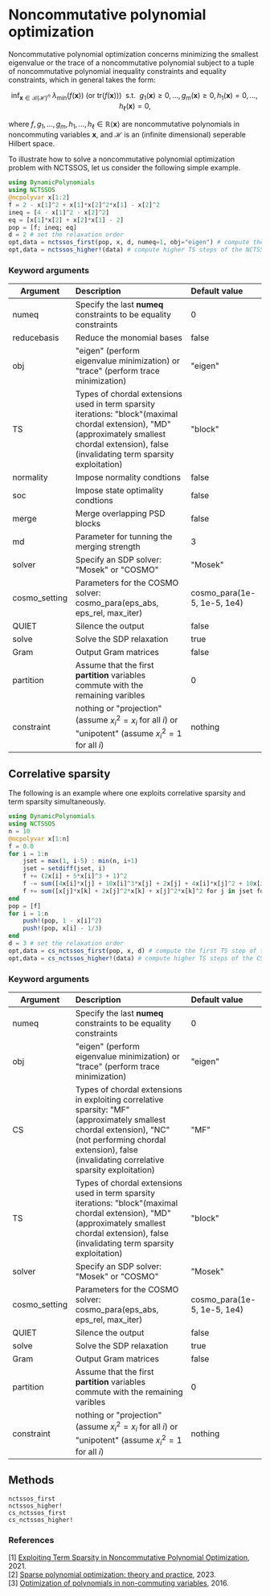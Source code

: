 # Noncommutative polynomial optimization

Noncommutative polynomial optimization concerns minimizing the smallest eigenvalue or the trace of a noncommutative polynomial subject to a tuple of noncommutative polynomial inequality constraints and equality constraints, which in general takes the form:

$$\mathrm{inf}_{\mathbf{x}\in\mathcal{B}(\mathcal{H})^n}\ \lambda_{\min}(f(\mathbf{x}))\ (\text{or } \mathrm{tr}(f(\mathbf{x}))) \ \text{ s.t. }\ g_1(\mathbf{x})\ge0,\ldots,g_m(\mathbf{x})\ge0,h_1(\mathbf{x})=0,\ldots,h_{\ell}(\mathbf{x})=0,$$

where $f,g_1,\ldots,g_m,h_1,\ldots,h_{\ell}\in\mathbb{R}\langle\mathbf{x}\rangle$ are noncommutative polynomials in noncommuting variables $\mathbf{x}$, and $\mathcal{H}$ is an (infinite dimensional) seperable Hilbert space.

To illustrate how to solve a noncommutative polynomial optimization problem with NCTSSOS, let us consider the following simple example.

```Julia
using DynamicPolynomials
using NCTSSOS
@ncpolyvar x[1:2]
f = 2 - x[1]^2 + x[1]*x[2]^2*x[1] - x[2]^2
ineq = [4 - x[1]^2 - x[2]^2]
eq = [x[1]*x[2] + x[2]*x[1] - 2]
pop = [f; ineq; eq]
d = 2 # set the relaxation order
opt,data = nctssos_first(pop, x, d, numeq=1, obj="eigen") # compute the first TS step of the NCTSSOS hierarchy
opt,data = nctssos_higher!(data) # compute higher TS steps of the NCTSSOS hierarchy
```

### Keyword arguments
Argument | Description | Default value
--- | :--- | :---
numeq | Specify the last **numeq** constraints to be equality constraints | 0
reducebasis | Reduce the monomial bases | false
obj | "eigen" (perform eigenvalue minimization) or "trace" (perform trace minimization) | "eigen"
TS | Types of chordal extensions used in term sparsity iterations: "block"(maximal chordal extension), "MD" (approximately smallest chordal extension), false (invalidating term sparsity exploitation) | "block"
normality | Impose normality condtions | false
soc | Impose state optimality condtions | false
merge | Merge overlapping PSD blocks | false
md | Parameter for tunning the merging strength | 3
solver | Specify an SDP solver: "Mosek" or "COSMO" | "Mosek"
cosmo_setting | Parameters for the COSMO solver: cosmo_para(eps_abs, eps_rel, max_iter) | cosmo_para(1e-5, 1e-5, 1e4)
QUIET | Silence the output| false
solve | Solve the SDP relaxation | true
Gram | Output Gram matrices | false
partition | Assume that the first **partition** variables commute with the remaining varibles | 0
constraint | nothing or "projection" (assume $x_i^2=x_i$ for all $i$) or "unipotent" (assume $x_i^2=1$ for all $i$) | nothing

## Correlative sparsity
The following is an example where one exploits correlative sparsity and term sparsity simultaneously.

```Julia
using DynamicPolynomials
using NCTSSOS
n = 10
@ncpolyvar x[1:n]
f = 0.0
for i = 1:n
    jset = max(1, i-5) : min(n, i+1)
    jset = setdiff(jset, i)
    f += (2x[i] + 5*x[i]^3 + 1)^2
    f -= sum([4x[i]*x[j] + 10x[i]^3*x[j] + 2x[j] + 4x[i]*x[j]^2 + 10x[i]^3*x[j]^2 + 2x[j]^2 for j in jset])
    f += sum([x[j]*x[k] + 2x[j]^2*x[k] + x[j]^2*x[k]^2 for j in jset for k in jset])
end
pop = [f]
for i = 1:n
    push!(pop, 1 - x[i]^2)
    push!(pop, x[i] - 1/3)
end
d = 3 # set the relaxation order
opt,data = cs_nctssos_first(pop, x, d) # compute the first TS step of the CS-NCTSSOS hierarchy
opt,data = cs_nctssos_higher!(data) # compute higher TS steps of the CS-NCTSSOS hierarchy
```

### Keyword arguments
Argument | Description | Default value
--- | :--- | :---
numeq | Specify the last **numeq** constraints to be equality constraints | 0
obj | "eigen" (perform eigenvalue minimization) or "trace" (perform trace minimization) | "eigen"
CS | Types of chordal extensions in exploiting correlative sparsity: "MF" (approximately smallest chordal extension), "NC" (not performing chordal extension), false (invalidating correlative sparsity exploitation) | "MF"
TS | Types of chordal extensions used in term sparsity iterations: "block"(maximal chordal extension), "MD" (approximately smallest chordal extension), false (invalidating term sparsity exploitation) | "block"
solver | Specify an SDP solver: "Mosek" or "COSMO" | "Mosek"
cosmo_setting | Parameters for the COSMO solver: cosmo_para(eps_abs, eps_rel, max_iter) | cosmo_para(1e-5, 1e-5, 1e4)
QUIET | Silence the output| false
solve | Solve the SDP relaxation | true
Gram | Output Gram matrices | false
partition | Assume that the first **partition** variables commute with the remaining varibles | 0
constraint | nothing or "projection" (assume $x_i^2=x_i$ for all $i$) or "unipotent" (assume $x_i^2=1$ for all $i$) | nothing

## Methods
```@docs
nctssos_first
nctssos_higher!
cs_nctssos_first
cs_nctssos_higher!
```

### References
[1] [Exploiting Term Sparsity in Noncommutative Polynomial Optimization](https://arxiv.org/abs/2010.06956), 2021.    
[2] [Sparse polynomial optimization: theory and practice](https://arxiv.org/abs/2208.11158), 2023.   
[3] [Optimization of polynomials in non-commuting variables](https://link.springer.com/content/pdf/10.1007/978-3-319-33338-0.pdf), 2016. 